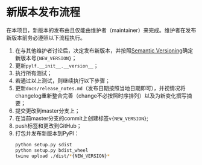 # 新版本发布流程
在本项目，新版本的发布由且仅能由维护者（maintainer）来完成。维护者在发布新版本前务必遵照以下流程执行。
1. 在与其他维护者讨论后，决定发布新版本，并按照[Semantic Versioning](https://semver.org/)确定新版本号`{NEW_VERSION}`；
2. 更新`pylf.__init__.__version__`；
3. 执行所有测试；
4. 若通过以上测试，则继续执行以下步骤；
5. 更新`docs/release_notes.md`（发布日期按照当地日期即可），并视情况将changelog重新整合完善（change不必按照时序排列）以及为新变化撰写摘
要；
6. 提交更改到master分支上；
7. 在当前master分支的commit上创建标签`v{NEW_VERSION}`;
8. push标签和更改到GitHub；
9. 打包并发布新版本到PyPI：
    ```sh
    python setup.py sdist
    python setup.py bdist_wheel
    twine upload ./dist/*{NEW_VERSION}*
    ```
